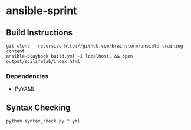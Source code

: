 # ansible-sprint

## Build Instructions

	git clone --recursive http://github.com/brainstorm/ansible-training-content
	ansible-playbook build.yml -i localhost, && open output/scilifelab/index.html

### Dependencies

* PyYAML

## Syntax Checking

```
python syntax_check.py *.yml
```
